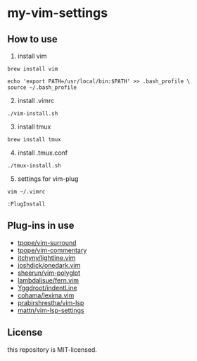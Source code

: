 # my-vim-settings

## How to use
1. install vim
```
brew install vim
```

```
echo 'export PATH=/usr/local/bin:$PATH' >> .bash_profile \
source ~/.bash_profile
```

2. install .vimrc
```
./vim-install.sh
```

3. install tmux
```
brew install tmux 
```

4. install .tmux.conf
```
./tmux-install.sh
```

5. settings for vim-plug
```
vim ~/.vimrc
```
```
:PlugInstall
```

## Plug-ins in use
- [tpope/vim-surround](https://github.com/tpope/vim-surround)
- [tpope/vim-commentary](https://github.com/tpope/vim-commentary)
- [itchyny/lightline.vim](https://github.com/itchyny/lightline.vim)
- [joshdick/onedark.vim](https://github.com/)
- [sheerun/vim-polyglot](https://github.com/sheerun/vim-polyglot)
- [lambdalisue/fern.vim](https://github.com/lambdalisue/fern.vim)
- [Yggdroot/indentLine](https://github.com/Yggdroot/indentLine)
- [cohama/lexima.vim](https://github.com/cohama/lexima.vim)
- [prabirshrestha/vim-lsp](https://github.com/prabirshrestha/vim-lsp)
- [mattn/vim-lsp-settings](https://github.com/mattn/vim-lsp-settings)

## License
this repository is MIT-licensed.
